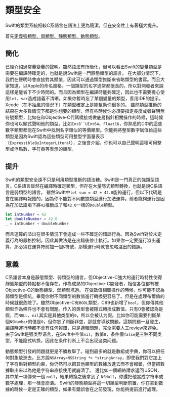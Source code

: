 # 類型安全

Swift的類型系統相較C系語言在語法上更為簡潔，但在安全性上有著極大提升。

首先[定義強類型、弱類型、靜態類型、動態類型](https://www.zhihu.com/question/19918532/answer/21647195)。

## 簡化

已經介紹過常量變量的聲明。雖然語法有所簡化，但可以看出Swift的變量類型是需要在編譯時確定的，也就是說Swift是一門靜態類型的語言。
在大部分情況下，我們在聲明時會直接對其賦值，因此可以通過類型推斷來省略類型的書寫。而且大家知道，以Apple的命名風格，一個類型的名字通常都挺長的，所以對開發者來說這樣是能省下不少時間的。而且因為類型在編譯時能夠確定，因此也不需要擔心使用`let`、`var`造成語義不清晰。如果你暫時忘了某個變量的類型，善用IDE的提示，Xcode（在不抽風的情況下）在類型確定上是能幫助你很多的。
雖然類型推斷的結果在大多數情況下都是你想要的類型，但有些時候你必須要指定長度或者聲明無符號類型，比如在和Objective-C代碼橋接或做底層指針相關操作的時候，這時候你也可以顯式聲明他的類型。比如`Int8``UInt64`、`Float16`，你熟悉的C中的這些數字類型都能在Swift中找到名字類似的等價類型。你能夠將整型數字賦值給這些類型是因為Swift認為這些類型可用整型字面量表示（`ExpressibleByIntegerLiteral`），之後會介紹，你也可以自己聲明這種可用整型或浮點數、字符串等表示的類型。

## 提升

Swift的類型安全遠不只是利用類型推斷的語法糖。Swift是一門真正的強類型語言。C系語言雖然在編譯時確定類型，但存在大量隱式類型轉換，也就是說C系語言是弱類型的語言。
雖然Swift中`let sum = 42 + 42.0`能夠運行，但以下代碼是會在編譯時報錯的，因為你不能對不同數據類型進行加法運算。前者能夠運行是因為在加法語境下將`42`推斷成了和`42.0`一樣的`Double`類型。

``` Swift
let intNumber = 42
let doubleNumber = 42.0
_ = intNumber + doubleNumber
```

而且運算的溢出在很多情況下會造成一些不確定的錯誤行為。因為Swift對於未定義行為的嚴格控制，因此其做法是在出錯後停止執行。如果你一定要進行溢出運算，那必須在運算符前加一個`&`符號，那樣運行時就會忽略溢出的錯誤。

## 意義

C系語言本身是靜態類型、弱類型的語言，但Objective-C強大的運行時特性使得靜態類型的特點都不復存在。作為成熟的Objective-C開發者，相信各位都有被Objective-C的動態類型、弱類型坑過。
在做數值相關操作的時候，你可能不認為弱類型是個坑，畢竟你對不同類型的數值進行轉換更容易了。但是在處理布爾值的時候就很危險了。雖然Objective-C有`BOOL`類型，C99也新增了`bool`，但你傳其他類型作為條件也不會有問題。传入的类型會被隱式轉換成數值，只有0會被認為是假，而`NULL`、`nil`其实是其他类型的`0`，所以会被认为假。比如你可能需要判斷某個`NSNumber`的值是`0`，但你忘了判斷非空，那就會導致問題。這類問題一旦發生，編譯時運行時都不會有任何報錯，只是邏輯問題，完全需要人工review來避免。
由于Swift是强类型语言，在Swift中空值`nil`，数值`0`，条件假`false`是三种不同类型，不能隐式转换，因此在条件判断上不会出现这类问题。

動態類型引發的問題就更是不勝枚舉了。碰到最多的就是數組或字典，你可以把任何對象放進去。比方說`NSArray<NSString *> *stringArray`，即使我們對它加上了字符串對類型約束，你仍然可以把其他類型的數據放進去而不會報錯，但當把數據取出來以為他是字符串直接使用就崩潰了。
還比如一個網絡請求返回 JSON，其中某一項傳來一個 `null`，結果轉換之後拿到了 `NSNull`，你還把他當成字符串或數字處理，那一樣會崩潰。
Swift的靜態類型將這一切類型判斷前置，你在拿到數據的時候一定是正確的類型，如果有錯誤會在之前發現，你能夠提前進行處理。
